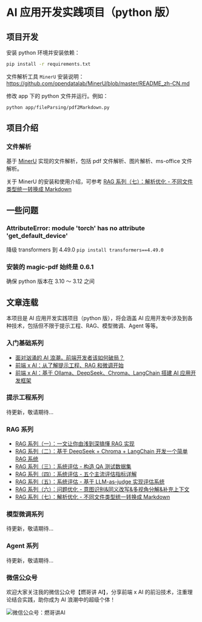 # AI 应用开发实践项目（python 版）

## 项目开发

安装 python 环境并安装依赖：

```bash
pip install -r requirements.txt
```

文件解析工具 `MinerU` 安装说明：https://github.com/opendatalab/MinerU/blob/master/README_zh-CN.md

修改 app 下的 python 文件并运行。例如：

```bash
python app/fileParsing/pdf2Markdown.py
```

## 项目介绍

### 文件解析

基于 [MinerU](https://github.com/opendatalab/MinerU) 实现的文件解析，包括 pdf 文件解析、图片解析、ms-office 文件解析。

关于 MinerU 的安装和使用介绍，可参考 [RAG 系列（七）：解析优化 - 不同文件类型统一转换成 Markdown](https://mp.weixin.qq.com/s?__biz=MzAwMjgzNTAxMA==&mid=2650407115&idx=1&sn=c37553fbca6e25d4a37498ca4776810a&chksm=82caf7e6b5bd7ef066b166d6471f73a685062f3109bcbe298bbd8331765dda1e553f62537770&cur_album_id=3920944561060528133&scene=189#wechat_redirect)

## 一些问题

### AttributeError: module 'torch' has no attribute 'get_default_device'

降级 transformers 到 4.49.0
`pip install transformers==4.49.0`

### 安装的 magic-pdf 始终是 0.6.1

确保 python 版本在 3.10 ～ 3.12 之间

## 文章连载

本项目是 AI 应用开发实践项目（python 版），将会涵盖 AI 应用开发中涉及到各种技术，包括但不限于提示工程、RAG、模型微调、Agent 等等。

### 入门基础系列

- [面对汹涌的 AI 浪潮，前端开发者该如何破局？](https://mp.weixin.qq.com/s/7OZAuw9QMQWViXi-59k8gA)
- [前端 x AI：从了解提示工程、RAG 和微调开始](https://mp.weixin.qq.com/s/b9ROm1cU41BCFYRlq2Nfbw)
- [前端 x AI：基于 Ollama、DeepSeek、Chroma、LangChain 搭建 AI 应用开发框架](https://mp.weixin.qq.com/s/qtlq-Iu7chqpMEbahnR64w)

### 提示工程系列

待更新，敬请期待...

### RAG 系列

- [RAG 系列（一）：一文让你由浅到深搞懂 RAG 实现](https://mp.weixin.qq.com/s/WbDPo0JM40qasuZzXSdi_Q)
- [RAG 系列（二）：基于 DeepSeek + Chroma + LangChain 开发一个简单 RAG 系统
  ](https://mp.weixin.qq.com/s/yZLqv_YJFbK0jYMA_6DMVQ)
- [RAG 系列（三）：系统评估 - 构造 QA 测试数据集](https://mp.weixin.qq.com/s?__biz=MzAwMjgzNTAxMA==&mid=2650407042&idx=1&sn=5bf699ac9963143732314a54e24ff6c8&chksm=82caf7afb5bd7eb92bd7eda5831354e822b6214b43e3e5917898cedc3b80f475b989c077e50f&cur_album_id=3879147818837032971&scene=189#wechat_redirect)
- [RAG 系列（四）：系统评估 - 五个主流评估指标详解](https://mp.weixin.qq.com/s?__biz=MzAwMjgzNTAxMA==&mid=2650407054&idx=1&sn=55aacdc9a453a4d8352f62e2c182c68e&chksm=82caf7a3b5bd7eb5e633084712c436976d809357ef2b99f3ed1cfca06c33b73a5078a2a9ba85&cur_album_id=3879147818837032971&scene=189#wechat_redirect)
- [RAG 系列（五）：系统评估 - 基于 LLM-as-judge 实现评估系统](https://mp.weixin.qq.com/s?__biz=MzAwMjgzNTAxMA==&mid=2650407071&idx=1&sn=7964554f13eadda3c3ce592ba8a54faf&chksm=82caf7b2b5bd7ea48f46540f7f674ea5accb3680acb208504a2f6ace8bd589a826302aa4d960&cur_album_id=3879147818837032971&scene=189#wechat_redirect)
- [RAG 系列（六）：问题优化 - 意图识别&同义改写&多视角分解&补充上下文](https://mp.weixin.qq.com/s?__biz=MzAwMjgzNTAxMA==&mid=2650407082&idx=1&sn=8c4e5aff9ef7e31c8f5f750b4efe403f&chksm=82caf787b5bd7e919654692c9ea4d1c5204388388a9bea8bf2af60f6e3f41ca03ec751cd14fe&scene=178&cur_album_id=3920944561060528133&search_click_id=#rd)
- [RAG 系列（七）：解析优化 - 不同文件类型统一转换成 Markdown](https://mp.weixin.qq.com/s?__biz=MzAwMjgzNTAxMA==&mid=2650407115&idx=1&sn=c37553fbca6e25d4a37498ca4776810a&chksm=82caf7e6b5bd7ef066b166d6471f73a685062f3109bcbe298bbd8331765dda1e553f62537770&cur_album_id=3920944561060528133&scene=189#wechat_redirect)

### 模型微调系列

待更新，敬请期待...

### Agent 系列

待更新，敬请期待...

### 微信公众号

欢迎大家关注我的微信公众号【燃哥讲 AI】，分享前端 x AI 的前沿技术，注重理论结合实践，助你成为 AI 浪潮中的超级个体！

![微信公众号：燃哥讲AI](https://github.com/user-attachments/assets/465ecea4-52e6-4917-baf1-c6debdd19db1)
